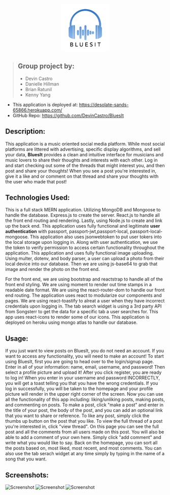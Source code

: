 <div align="center">
<img src="./client/src/logo.png" alt="Kitten"
    title="BluesIt" width="150" height="150" />
</div>

> ## **Group project by:**
>* Devin Castro
>* Danielle Hillman
>* Brian Ratunil
>* Kenny Yang

* This application is deployed at: https://desolate-sands-65866.herokuapp.com/
* GitHub Repo: https://github.com/DevinCastro/BluesIt

## Description:
This application is a music oriented social media platform.  While most social platforms are littered with advertising, specific display algorithms, and sell your data, **BluesIt** provides a clean and intuitive interface for musicians and music lovers to share their thoughts and interests with each other.  Log in and start checking out some of the threads that might interest you, and then post and share your thoughts!  When you see a post you're interested in, give it a like and or comment on that thread and share your thoughts with the user who made that post!

## Technologies Used:
This is a full stack MERN application.  Utilizing MongoDB and Mongoose to handle the database.  Express.js to create the server.  React.js to handle all the front end routing and rendering.  Lastly, using Node.js to create and link up the back end.  This application uses fully functional and legitimate **user authentication** with passport, passport-jwt,passport-local, passport-local-mongoose.  This application also uses jsonwebtoken to put user tokers into the local storage upon logging in.  Along with user authentication, we use the token to verify permission to access certain functionality throughout the application.  This application and uses fully functional image uploading.  Using multer, dotenv, and body parser, a user can upload a photo from their local device into our database.  Then we are using js-base64 to grab that image and render the photo on the front end.  

For the front end, we are using bootstrap and reactstrap to handle all of the front end styling.  We are using moment to render out time stamps in a readable date format.  We are using the react-router-dom to handle our front end routing.  The application uses react to modularize our components and pages.  We are using react-toastify to alreat a user when they have incorrect credentials upon logging in.  The tab search widget is using a 3rd party API from Songsterr to get the data for a specific tab a user searches for.  This app uses react-icons to render some of our icons.  This application is deployed on heroku using mongo atlas to handle our database.  

## Usage:
If you just want to view posts on BluesIt, you do not need an account.  If you want to access any functionality, you will need to make an account! To start using BluesIt, first you are going to head over to the login/signup page.  Enter in all of your information: name, email, username, and password!  Then select a profile picture and upload it!  After you click register, you are ready to log in!  When you enter in your username and password INCORRECTLY, you will get a toast telling you that you have the wrong credentials.  If you log in successfully, you will be taken to the homepage and your profile picture will render in the upper right corner of the screen.  Now you can use all the functionality of this app including: liking/unliking posts, making posts, and commenting on posts.  To make a post, click "make a post" and enter in the title of your post, the body of the post, and you can add an optional link that you want to share or reference.  To like any post, simply click the thumbs up button on the post that you like.  To view the full thread of a post you're interested in, click "view thread".  On this page you can see the full post and all the comments from all users made on this post.  You will also be able to add a comment of your own here.  Simply click "add comment" and write what you would like to say.  Back on the homepage, you can sort all the posts based on, most liked, most recent, and most comments.  You can also use the tab serach widget at any time simply by typing in the name of a song that you want.  

## Screenshots:
![Screenshot](https://user-images.githubusercontent.com/65981639/94970039-a4c80e80-04b8-11eb-93fa-76592b62facc.png)
![Screenshot](https://user-images.githubusercontent.com/65981639/94967171-6aa83e00-04b3-11eb-9d37-dc07c5ba3dae.png)
![Screenshot](https://user-images.githubusercontent.com/65981639/94967354-bfe44f80-04b3-11eb-8295-17b95a4acd56.png)

